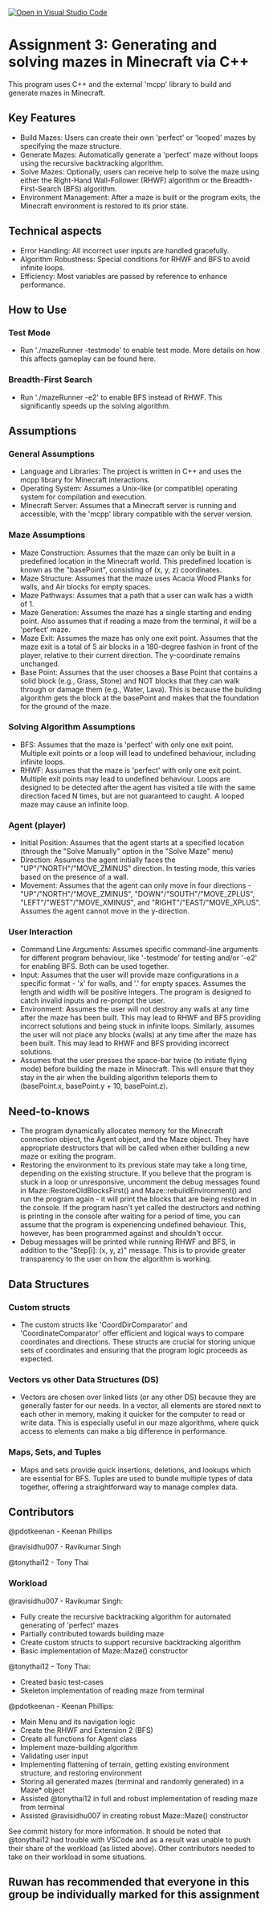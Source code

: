 [![Open in Visual Studio Code](https://classroom.github.com/assets/open-in-vscode-718a45dd9cf7e7f842a935f5ebbe5719a5e09af4491e668f4dbf3b35d5cca122.svg)](https://classroom.github.com/online_ide?assignment_repo_id=12196410&assignment_repo_type=AssignmentRepo)

# Assignment 3: Generating and solving mazes in Minecraft via C++

This program uses C++ and the external 'mcpp' library to build and generate mazes in Minecraft.

## Key Features

- Build Mazes: Users can create their own 'perfect' or 'looped' mazes by specifying the maze structure.
- Generate Mazes: Automatically generate a 'perfect' maze without loops using the recursive backtracking algorithm.
- Solve Mazes: Optionally, users can receive help to solve the maze using either the Right-Hand Wall-Follower (RHWF) algorithm or the Breadth-First-Search (BFS) algorithm.
- Environment Management: After a maze is built or the program exits, the Minecraft environment is restored to its prior state.

## Technical aspects

- Error Handling: All incorrect user inputs are handled gracefully.
- Algorithm Robustness: Special conditions for RHWF and BFS to avoid infinite loops.
- Efficiency: Most variables are passed by reference to enhance performance.

## How to Use

### Test Mode

- Run './mazeRunner -testmode' to enable test mode. More details on how this affects gameplay can be found here.

### Breadth-First Search

- Run './mazeRunner -e2' to enable BFS instead of RHWF. This significantly speeds up the solving algorithm.

## Assumptions

### General Assumptions

- Language and Libraries: The project is written in C++ and uses the mcpp library for Minecraft interactions.
- Operating System: Assumes a Unix-like (or compatible) operating system for compilation and execution.
- Minecraft Server: Assumes that a Minecraft server is running and accessible, with the 'mcpp' library compatible with the server version.

### Maze Assumptions

- Maze Construction: Assumes that the maze can only be built in a predefined location in the Minecraft world. This predefined location is known as the "basePoint", consisting of (x, y, z) coordinates.
- Maze Structure: Assumes that the maze uses Acacia Wood Planks for walls, and Air blocks for empty spaces.
- Maze Pathways: Assumes that a path that a user can walk has a width of 1.
- Maze Generation: Assumes the maze has a single starting and ending point. Also assumes that if reading a maze from the terminal, it will be a 'perfect' maze.
- Maze Exit: Assumes the maze has only one exit point. Assumes that the maze exit is a total of 5 air blocks in a 180-degree fashion in front of the player, relative to their current direction. The y-coordinate remains unchanged.
- Base Point: Assumes that the user chooses a Base Point that contains a solid block (e.g., Grass, Stone) and NOT blocks that they can walk through or damage them (e.g., Water, Lava). This is because the building algorithm gets the block at the basePoint and makes that the foundation for the ground of the maze.

### Solving Algorithm Assumptions

- BFS: Assumes that the maze is 'perfect' with only one exit point. Multiple exit points or a loop will lead to undefined behaviour, including infinite loops.
- RHWF: Assumes that the maze is 'perfect' with only one exit point. Multiple exit points may lead to undefined behaviour. Loops are designed to be detected after the agent has visited a tile with the same direction faced N times, but are not guaranteed to caught. A looped maze may cause an infinite loop.

### Agent (player)

- Initial Position: Assumes that the agent starts at a specified location (through the "Solve Manually" option in the "Solve Maze" menu)
- Direction: Assumes the agent initially faces the "UP"/"NORTH"/"MOVE_ZMINUS" direction. In testing mode, this varies based on the presence of a wall.
- Movement: Assumes that the agent can only move in four directions - "UP"/"NORTH"/"MOVE_ZMINUS", "DOWN"/"SOUTH"/"MOVE_ZPLUS", "LEFT"/"WEST"/"MOVE_XMINUS", and "RIGHT"/"EAST/"MOVE_XPLUS". Assumes the agent cannot move in the y-direction.

### User Interaction

- Command Line Arguments: Assumes specific command-line arguments for different program behaviour, like '-testmode' for testing and/or '-e2' for enabling BFS. Both can be used together.
- Input: Assumes that the user will provide maze configurations in a specific format - 'x' for walls, and '.' for empty spaces. Assumes the length and width will be positive integers. The program is designed to catch invalid inputs and re-prompt the user.
- Environment: Assumes the user will not destroy any walls at any time after the maze has been built. This may lead to RHWF and BFS providing incorrect solutions and being stuck in infinite loops. Similarly, assumes the user will not place any blocks (walls) at any time after the maze has been built. This may lead to RHWF and BFS providing incorrect solutions.
- Assumes that the user presses the space-bar twice (to initiate flying mode) before building the maze in Minecraft. This will ensure that they stay in the air when the building algorithm teleports them to (basePoint.x, basePoint.y + 10, basePoint.z).

## Need-to-knows

- The program dynamically allocates memory for the Minecraft connection object, the Agent object, and the Maze object. They have appropriate destructors that will be called when either building a new maze or exiting the program.
- Restoring the environment to its previous state may take a long time, depending on the existing structure. If you believe that the program is stuck in a loop or unresponsive, uncomment the debug messages found in Maze::RestoreOldBlocksFirst() and Maze::rebuildEnvironment() and run the program again - it will print the blocks that are being restored in the console. If the program hasn't yet called the destructors and nothing is printing in the console after waiting for a period of time, you can assume that the program is experiencing undefined behaviour. This, however, has been programmed against and shouldn't occur.
- Debug messages will be printed while running RHWF and BFS, in addition to the "Step[i]: (x, y, z)" message. This is to provide greater transparency to the user on how the algorithm is working.

## Data Structures

### Custom structs

- The custom structs like 'CoordDirComparator' and 'CoordinateComparator' offer efficient and logical ways to compare coordinates and directions. These structs are crucial for storing unique sets of coordinates and ensuring that the program logic proceeds as expected.

### Vectors vs other Data Structures (DS)

- Vectors are chosen over linked lists (or any other DS) because they are generally faster for our needs. In a vector, all elements are stored next to each other in memory, making it quicker for the computer to read or write data. This is especially useful in our maze algorithms, where quick access to elements can make a big difference in performance.

### Maps, Sets, and Tuples

- Maps and sets provide quick insertions, deletions, and lookups which are essential for BFS. Tuples are used to bundle multiple types of data together, offering a straightforward way to manage complex data.

## Contributors

@pdotkeenan - Keenan Phillips

@ravisidhu007 - Ravikumar Singh

@tonythai12 - Tony Thai

### Workload

@ravisidhu007 - Ravikumar Singh:

- Fully create the recursive backtracking algorithm for automated generating of 'perfect' mazes
- Partially contributed towards building maze
- Create custom structs to support recursive backtracking algorithm
- Basic implementation of Maze::Maze() constructor

@tonythai12 - Tony Thai:

- Created basic test-cases
- Skeleton implementation of reading maze from terminal

@pdotkeenan - Keenan Phillips:

- Main Menu and its navigation logic
- Create the RHWF and Extension 2 (BFS)
- Create all functions for Agent class
- Implement maze-building algorithm
- Validating user input
- Implementing flattening of terrain, getting existing environment structure, and restoring environment
- Storing all generated mazes (terminal and randomly generated) in a Maze* object
- Assisted @tonythai12 in full and robust implementation of reading maze from terminal
- Assisted @ravisidhu007 in creating robust Maze::Maze() constructor

See commit history for more information. It should be noted that @tonythai12 had trouble with VSCode and as a result was unable to push their share of the workload (as listed above). Other contributors needed to take on their workload in some situations.

## Ruwan has recommended that everyone in this group be individually marked for this assignment
